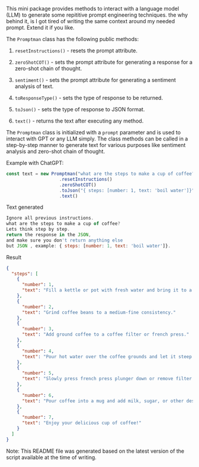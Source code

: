 This mini package provides methods to interact with a language model (LLM) to generate some repititive prompt engineering techniques. the why behind it, is I got tired of writing the same context around my needed prompt. Extend it if you like.

The `Promptman` class has the following public methods:

1. `resetInstructions()` - resets the prompt attribute.
2. `zeroShotCOT()` - sets the prompt attribute for generating a response for a zero-shot chain of thought.
3. `sentiment()` - sets the prompt attribute for generating a sentiment analysis of text.
4. `toResponseType()` - sets the type of response to be returned.
5. `toJson()` - sets the type of response to JSON format.

6. `text()` - returns the text after executing any method.

The `Promptman` class is initialized with a `prompt` parameter and is used to interact with GPT or any LLM simply. The class methods can be called in a step-by-step manner to generate text for various purposes like sentiment analysis and zero-shot chain of thought.

Example with ChatGPT:
```javascript
const text = new Promptman("what are the steps to make a cup of coffee?")
                    .resetInstructions()
                    .zeroShotCOT()
                    .toJson("{ steps: [number: 1, text: 'boil water']}")
                    .text()
```
 Text generated
```javascript
Ignore all previous instructions.
what are the steps to make a cup of coffee?
Lets think step by step.
return the response in the JSON,
and make sure you don't return anything else
but JSON , example: { steps: [number: 1, text: 'boil water']}.


```
Result
```json
{
  "steps": [
    {
      "number": 1,
      "text": "Fill a kettle or pot with fresh water and bring it to a boil."
    },
    {
      "number": 2,
      "text": "Grind coffee beans to a medium-fine consistency."
    },
    {
      "number": 3,
      "text": "Add ground coffee to a coffee filter or french press."
    },
    {
      "number": 4,
      "text": "Pour hot water over the coffee grounds and let it steep for 4-5 minutes."
    },
    {
      "number": 5,
      "text": "Slowly press french press plunger down or remove filter from coffee maker."
    },
    {
      "number": 6,
      "text": "Pour coffee into a mug and add milk, sugar, or other desired additions."
    },
    {
      "number": 7,
      "text": "Enjoy your delicious cup of coffee!"
    }
  ]
}
```

Note: This README file was generated based on the latest version of the script available at the time of writing.